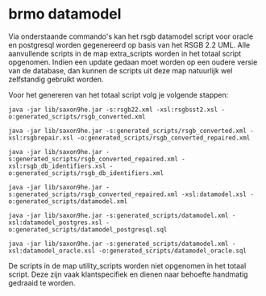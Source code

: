 brmo datamodel
==============

Via onderstaande commando's kan het rsgb datamodel script voor oracle en postgresql worden gegenereerd op basis van het RSGB 2.2 UML. Alle aanvullende scripts in de map extra_scripts worden in het totaal script opgenomen. Indien een update gedaan moet worden op een oudere versie van de database, dan kunnen de scripts uit deze map natuurlijk wel zelfstandig gebruikt worden.

Voor het genereren van het totaal script volg je volgende stappen:

```
java -jar lib/saxon9he.jar -s:rsgb22.xml -xsl:rsgbsst2.xsl -o:generated_scripts/rsgb_converted.xml

java -jar lib/saxon9he.jar -s:generated_scripts/rsgb_converted.xml -xsl:rsgbrepair.xsl -o:generated_scripts/rsgb_converted_repaired.xml

java -jar lib/saxon9he.jar -s:generated_scripts/rsgb_converted_repaired.xml -xsl:rsgb_db_identifiers.xsl -o:generated_scripts/rsgb_db_identifiers.xml

java -jar lib/saxon9he.jar -s:generated_scripts/rsgb_converted_repaired.xml -xsl:datamodel.xsl -o:generated_scripts/datamodel.xml

java -jar lib/saxon9he.jar -s:generated_scripts/datamodel.xml -xsl:datamodel_postgres.xsl -o:generated_scripts/datamodel_postgresql.sql

java -jar lib/saxon9he.jar -s:generated_scripts/datamodel.xml -xsl:datamodel_oracle.xsl -o:generated_scripts/datamodel_oracle.sql
```

De scripts in de map utility_scripts worden niet opgenomen in het totaal script. Deze zijn vaak klantspecifiek en dienen naar behoefte handmatig gedraaid te worden.
